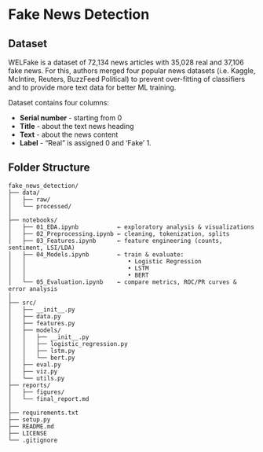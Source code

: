 # Fake News Detection

## Dataset
WELFake is a dataset of 72,134 news articles with 35,028 real and 37,106 fake news. For this, authors merged four popular news datasets (i.e. Kaggle, McIntire, Reuters, BuzzFeed Political) to prevent over-fitting of classifiers and to provide more text data for better ML training.

Dataset contains four columns: 
- **Serial number** - starting from 0 
- **Title** - about the text news heading
- **Text** - about the news content
- **Label** - “Real” is assigned 0 and ‘Fake’ 1.

## Folder Structure
```
fake_news_detection/
├── data/
│   ├── raw/
│   └── processed/
│
├── notebooks/                 
│   ├── 01_EDA.ipynb           ← exploratory analysis & visualizations  
│   ├── 02_Preprocessing.ipynb ← cleaning, tokenization, splits  
│   ├── 03_Features.ipynb      ← feature engineering (counts, sentiment, LSI/LDA)  
│   ├── 04_Models.ipynb        ← train & evaluate:  
│   │                             • Logistic Regression  
│   │                             • LSTM  
│   │                             • BERT  
│   └── 05_Evaluation.ipynb    ← compare metrics, ROC/PR curves & error analysis  
│
├── src/                       
│   ├── __init__.py
│   ├── data.py
│   ├── features.py
│   ├── models/                
│   │   ├── __init__.py
│   │   ├── logistic_regression.py
│   │   ├── lstm.py
│   │   └── bert.py
│   ├── eval.py
│   ├── viz.py
│   └── utils.py
├── reports/
│   ├── figures/
│   └── final_report.md
│
├── requirements.txt
├── setup.py
├── README.md
├── LICENSE
└── .gitignore
```